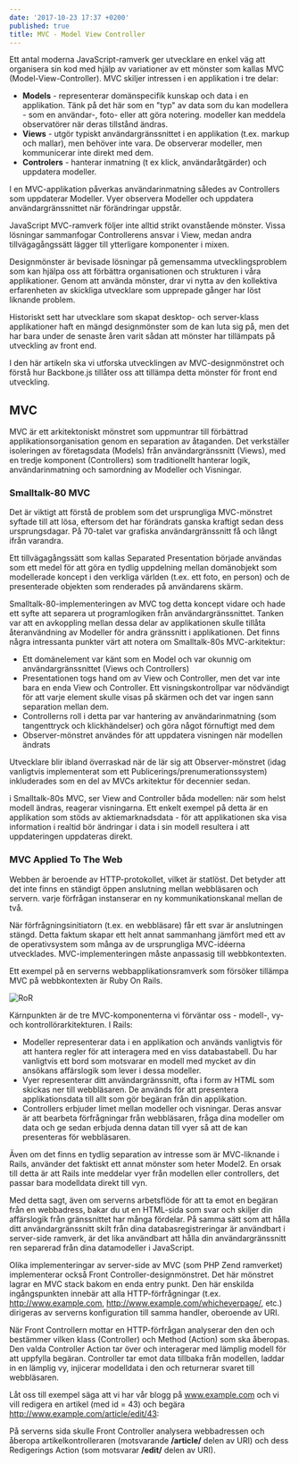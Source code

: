 ```yaml
---
date: '2017-10-23 17:37 +0200'
published: true
title: MVC - Model View Controller
---
```

Ett antal moderna JavaScript-ramverk ger utvecklare en enkel väg att organisera sin kod med hjälp av variationer av ett mönster som kallas MVC (Model-View-Controller). MVC skiljer intressen i en applikation i tre delar:

* **Models** - representerar domänspecifik kunskap och data i en applikation. Tänk på det här som en "typ" av data som du kan modellera - som en användar-, foto- eller att göra notering. modeller kan meddela observatörer när deras tillstånd ändras.
* **Views** - utgör typiskt användargränssnittet i en applikation (t.ex. markup och mallar), men behöver inte vara. De observerar modeller, men kommunicerar inte direkt med dem.
* **Controlers** - hanterar inmatning (t ex klick, användaråtgärder) och uppdatera modeller.

I en MVC-applikation påverkas användarinmatning således av Controllers som uppdaterar Modeller. Vyer observera Modeller och uppdatera användargränssnittet när förändringar uppstår.

JavaScript MVC-ramverk följer inte alltid strikt ovanstående mönster. Vissa lösningar sammanfogar Controllerens ansvar i View, medan andra tillvägagångssätt lägger till ytterligare komponenter i mixen.

Designmönster är bevisade lösningar på gemensamma utvecklingsproblem som kan hjälpa oss att förbättra organisationen och strukturen i våra applikationer. Genom att använda mönster, drar vi nytta av den kollektiva erfarenheten av skickliga utvecklare som upprepade gånger har löst liknande problem.

Historiskt sett har utvecklare som skapat desktop- och server-klass applikationer haft en mängd designmönster som de kan luta sig på, men det har bara under de senaste åren varit sådan att mönster har tillämpats på utveckling av front end.

I den här artikeln ska vi utforska utvecklingen av MVC-designmönstret och förstå hur Backbone.js tillåter oss att tillämpa detta mönster för front end utveckling.

## MVC

MVC är ett arkitektoniskt mönstret som uppmuntrar till förbättrad applikationsorganisation genom en separation av åtaganden. Det verkställer isoleringen av företagsdata (Models) från användargränssnitt (Views), med en tredje komponent (Controllers) som traditionellt hanterar logik, användarinmatning och samordning av Modeller och Visningar.

### Smalltalk-80 MVC

Det är viktigt att förstå de problem som det ursprungliga MVC-mönstret syftade till att lösa, eftersom det har förändrats ganska kraftigt sedan dess ursprungsdagar. På 70-talet var grafiska användargränssnitt få och långt ifrån varandra.

Ett tillvägagångssätt som kallas Separated Presentation började användas som ett medel för att göra en tydlig uppdelning mellan domänobjekt som modellerade koncept i den verkliga världen (t.ex. ett foto, en person) och de presenterade objekten som renderades på användarens skärm.

Smalltalk-80-implementeringen av MVC tog detta koncept vidare och hade ett syfte att separera ut programlogiken från användargränssnittet. Tanken var att en avkoppling mellan dessa delar av applikationen skulle tillåta återanvändning av Modeller för andra gränssnitt i applikationen. Det finns några intressanta punkter värt att notera om Smalltalk-80s MVC-arkitektur:

* Ett domänelement var känt som en Model och var okunnig om användargränssnittet (Views och Controllers)
* Presentationen togs hand om av View och Controller, men det var inte bara en enda View och Controller. Ett visningskontrollpar var nödvändigt för att varje element skulle visas på skärmen och det var ingen sann separation mellan dem.
* Controllerns roll i detta par var hantering av användarinmatning (som tangenttryck och klickhändelser) och göra något förnuftigt med dem
* Observer-mönstret användes för att uppdatera visningen när modellen ändrats

Utvecklare blir ibland överraskad när de lär sig att Observer-mönstret (idag vanligtvis implementerat som ett Publicerings/prenumerationssystem) inkluderades som en del av MVCs arkitektur för decennier sedan.

i Smalltalk-80s MVC, ser View and Controller båda modellen: när som helst modell ändras, reagerar visningarna. Ett enkelt exempel på detta är en applikation som stöds av aktiemarknadsdata - för att applikationen ska visa information i realtid bör ändringar i data i sin modell resultera i att uppdateringen uppdateras direkt.

### MVC Applied To The Web

Webben är beroende av HTTP-protokollet, vilket är statlöst. Det betyder att det inte finns en ständigt öppen anslutning mellan webbläsaren och servern. varje förfrågan instanserar en ny kommunikationskanal mellan de två.

När förfrågningsinitiatorn (t.ex. en webbläsare) får ett svar är anslutningen stängd. Detta faktum skapar ett helt annat sammanhang jämfört med ett av de operativsystem som många av de ursprungliga MVC-idéerna utvecklades. MVC-implementeringen måste anpassasig till webbkontexten.

Ett exempel på en serverns webbapplikationsramverk som försöker tillämpa MVC på webbkontexten är Ruby On Rails.

![RoR](https://addyosmani.com/backbone-fundamentals/img/rails_mvc.png)

Kärnpunkten är de tre MVC-komponenterna vi förväntar oss - modell-, vy- och kontrollörarkitekturen. I Rails:

* Modeller representerar data i en applikation och används vanligtvis för att hantera regler för att interagera med en viss databastabell. Du har vanligtvis ett bord som motsvarar en modell med mycket av din ansökans affärslogik som lever i dessa modeller.
* Vyer representerar ditt användargränssnitt, ofta i form av HTML som skickas ner till webbläsaren. De används för att presentera applikationsdata till allt som gör begäran från din applikation.
* Controllers erbjuder limet mellan modeller och visningar. Deras ansvar är att bearbeta förfrågningar från webbläsaren, fråga dina modeller om data och ge sedan erbjuda denna datan till vyer så att de kan presenteras för webbläsaren.

Även om det finns en tydlig separation av intresse som är MVC-liknande i Rails, använder det faktiskt ett annat mönster som heter Model2. En orsak till detta är att Rails inte meddelar vyer från modellen eller controllers, det passar bara modelldata direkt till vyn.

Med detta sagt, även om serverns arbetsflöde för att ta emot en begäran från en webbadress, bakar du ut en HTML-sida som svar och skiljer din affärslogik från gränssnittet har många fördelar. På samma sätt som att hålla ditt användargränssnitt skilt från dina databasregistreringar är användbart i server-side ramverk, är det lika användbart att hålla din användargränssnitt ren separerad från dina datamodeller i JavaScript.

Olika implementeringar av server-side av MVC (som PHP Zend ramverket) implementerar också Front Controller-designmönstret. Det här mönstret lagrar en MVC stack bakom en enda entry punkt. Den här enskilda ingångspunkten innebär att alla HTTP-förfrågningar (t.ex. http://www.example.com, http://www.example.com/whicheverpage/, etc.) dirigeras av serverns konfiguration till samma handler, oberoende av URI.

När Front Controllern mottar en HTTP-förfrågan analyserar den den och bestämmer vilken klass (Controller) och Method (Action) som ska åberopas. Den valda Controller Action tar över och interagerar med lämplig modell för att uppfylla begäran. Controller tar emot data tillbaka från modellen, laddar in en lämplig vy, injicerar modelldata i den och returnerar svaret till webbläsaren.

Låt oss till exempel säga att vi har vår blogg på www.example.com och vi vill redigera en artikel (med id = 43) och begära http://www.example.com/article/edit/43:

På serverns sida skulle Front Controller analysera webbadressen och åberopa artikelkontrolleraren (motsvarande **/article/** delen av URI) och dess Redigerings Action (som motsvarar **/edit/** delen av URI).

